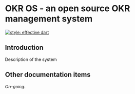 # OKR OS - an open source OKR management system

[![style: effective dart](https://img.shields.io/badge/style-effective_dart-40c4ff.svg)](https://github.com/tenhobi/effective_dart)

## Introduction

Description of the system

## Other documentation items

*On-going*.
